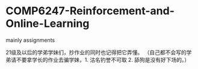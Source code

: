 # COMP6247-Reinforcement-and-Online-Learning
mainly assignments

21级及以后的学弟学妹们，抄作业的同时也记得把它弄懂。
（自己都不会写的学弟请不要拿学长的作业去骗学妹，1. 沽名钓誉不可取 2. 舔狗是没有好下场的。）
